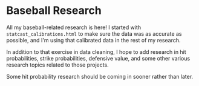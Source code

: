 # Baseball Research

All my baseball-related research is here! I started with `statcast_calibrations.html` to make sure the data was as accurate as possible, and I'm using that calibrated data in the rest of my research.

In addition to that exercise in data cleaning, I hope to add research in hit probabilities, strike probabilities, defensive value, and some other various research topics related to those projects.

Some hit probability research should be coming in sooner rather than later.
